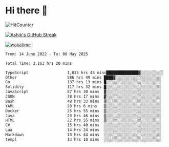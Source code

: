 # Hi there 👋

![HitCounter](https://hits.seeyoufarm.com/api/count/incr/badge.svg?url=https%3A%2F%2Fgithub.com%2Fashrhmn1212%2Fhit-counter)

<!-- ![Contribution Graph](https://github-readme-activity-graph.cyclic.app/graph?username=ashrhmn) -->


<!-- [![Top Langs](https://github-readme-stats.vercel.app/api/top-langs/?username=ashrhmn&layout=compact&theme=synthwave&langs_count=10&card_width=445)](https://github.com/anuraghazra/github-readme-stats) -->

[![Ashik's GitHub Streak](https://github-readme-streak-stats.herokuapp.com/?user=ashrhmn&theme=blood&fire=DD7F1C&background=151515&dates=9f9f9f&border=DD2727)](https://git.io/streak-stats)

<!-- ![Ashik's GitHub stats](https://github-readme-stats.vercel.app/api/?username=ashrhmn&show_icons=true&title_color=fff&icon_color=79ff97&text_color=9f9f9f&bg_color=151515) -->

[![wakatime](https://wakatime.com/badge/user/3df86613-ba63-4631-8e65-0ff18e7becad.svg)](https://wakatime.com/@3df86613-ba63-4631-8e65-0ff18e7becad)

<!--START_SECTION:waka-->

```txt
From: 14 June 2022 - To: 08 May 2025

Total Time: 3,163 hrs 20 mins

TypeScript                 1,835 hrs 48 mins██████████████▓░░░░░░░░░░   58.04 %
Other                      586 hrs 49 mins ████▓░░░░░░░░░░░░░░░░░░░░   18.55 %
Go                         137 hrs 13 mins █░░░░░░░░░░░░░░░░░░░░░░░░   04.34 %
Solidity                   117 hrs 32 mins █░░░░░░░░░░░░░░░░░░░░░░░░   03.72 %
JavaScript                 87 hrs 30 mins  ▓░░░░░░░░░░░░░░░░░░░░░░░░   02.77 %
JSON                       78 hrs 17 mins  ▓░░░░░░░░░░░░░░░░░░░░░░░░   02.48 %
Bash                       48 hrs 33 mins  ▒░░░░░░░░░░░░░░░░░░░░░░░░   01.54 %
YAML                       28 hrs 6 mins   ▒░░░░░░░░░░░░░░░░░░░░░░░░   00.89 %
Docker                     25 hrs 55 mins  ▒░░░░░░░░░░░░░░░░░░░░░░░░   00.82 %
Java                       23 hrs 46 mins  ▒░░░░░░░░░░░░░░░░░░░░░░░░   00.75 %
HTML                       22 hrs 55 mins  ▒░░░░░░░░░░░░░░░░░░░░░░░░   00.73 %
C#                         15 hrs 40 mins  ░░░░░░░░░░░░░░░░░░░░░░░░░   00.50 %
Lua                        14 hrs 24 mins  ░░░░░░░░░░░░░░░░░░░░░░░░░   00.46 %
Markdown                   13 hrs 44 mins  ░░░░░░░░░░░░░░░░░░░░░░░░░   00.43 %
templ                      13 hrs 10 mins  ░░░░░░░░░░░░░░░░░░░░░░░░░   00.42 %
```

<!--END_SECTION:waka-->


<!--### Most Used Languages 
<img src="https://wakatime.com/share/@ashrhmn/24ecb986-5bf8-4607-af7f-0aab08908d8c.png" />

### Favourite Tools
<img src="https://wakatime.com/share/@ashrhmn/f4e08015-f3bc-460a-9228-95a3ba11c604.png" />-->

